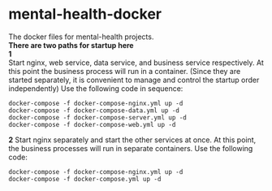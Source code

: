 # mental-health-docker</br>
The docker files for mental-health projects.</br>
**There are two paths for startup here**</br>
**1**</br>
Start nginx, web service, data service, and business service respectively. At this point the business process will run in a container. (Since they are started separately, it is convenient to manage and control the startup order independently)
Use the following code in sequence:</br>
```
docker-compose -f docker-compose-nginx.yml up -d
docker-compose -f docker-compose-data.yml up -d
docker-compose -f docker-compose-server.yml up -d
docker-compose -f docker-compose-web.yml up -d
```
**2**
Start nginx separately and start the other services at once. At this point, the business processes will run in separate containers.
Use the following code:</br>
```
docker-compose -f docker-compose-nginx.yml up -d
docker-compose -f docker-compose.yml up -d
```
